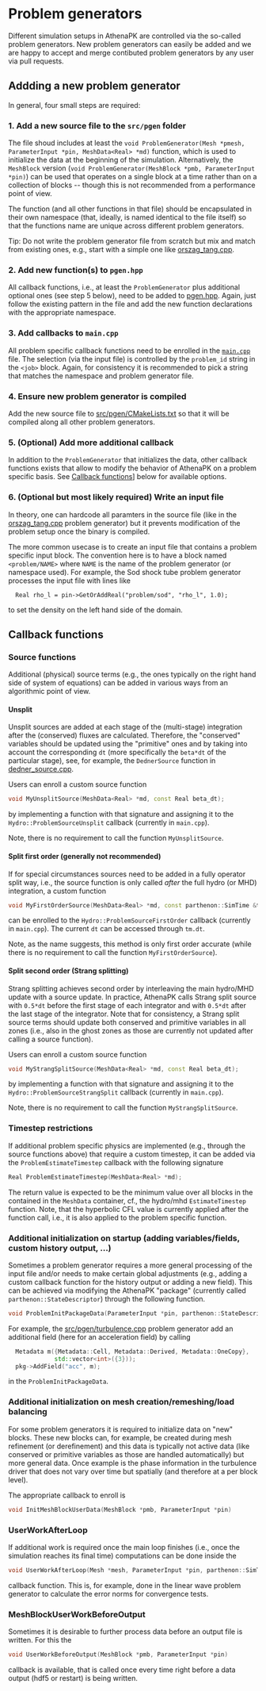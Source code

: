 # Problem generators

Different simulation setups in AthenaPK are controlled via the so-called problem generators.
New problem generators can easily be added and we are happy to accept and merge contibuted problem
generators by any user via pull requests.

## Addding a new problem generator

In general, four small steps are required:

### 1. Add a new source file to the `src/pgen` folder

The file shoud includes at least the `void ProblemGenerator(Mesh *pmesh, ParameterInput *pin, MeshData<Real> *md)`
function, which is used to initialize the data at the beginning of the simulation.
Alternatively, the `MeshBlock` version (`void ProblemGenerator(MeshBlock *pmb, ParameterInput *pin)`) can be used that
operates on a single block at a time rather than on a collection of blocks -- though this is not recommended from a performance point of view.

The function (and all other functions in that file) should be encapsulated in their own namespace (that, ideally, is named
identical to the file itself) so that the functions name are unique across different problem generators.

Tip: Do not write the problem generator file from scratch but mix and match from existing ones,
e.g., start with a simple one like [orszag_tang.cpp](../src/pgen/orszag_tang.cpp).

### 2. Add new function(s) to `pgen.hpp`

All callback functions, i.e., at least the `ProblemGenerator` plus additional optional ones (see step 5 below),
need to be added to [pgen.hpp](../src/pgen/pgen.hpp).
Again, just follow the existing pattern in the file and add the new function declarations with the appropriate namespace.

### 3. Add callbacks to `main.cpp`

All problem specific callback functions need to be enrolled in the [`main.cpp`](../src/main.cpp) file.
The selection (via the input file) is controlled by the `problem_id` string in the `<job>` block.
Again, for consistency it is recommended to pick a string that matches the namespace and problem generator file.

### 4. Ensure new problem generator is compiled

Add the new source file to [src/pgen/CMakeLists.txt](../src/pgen/CMakeLists.txt) so that it will be compiled
along all other problem generators.

### 5. (Optional) Add more additional callback

In addition to the `ProblemGenerator` that initializes the data, other callback functions exists
that allow to modify the behavior of AthenaPK on a problem specific basis.
See [Callback functions](#Callback-functions)] below for available options.

### 6. (Optional but most likely required) Write an input file

In theory, one can hardcode all paramters in the source file (like in the
[orszag_tang.cpp](../src/pgen/orszag_tang.cpp) problem generator) but it
prevents modification of the problem setup once the binary is compiled.

The more common usecase is to create an input file that contains a problem specific
input block.
The convention here is to have a block named `<problem/NAME>` where `NAME` is the name
of the problem generator (or namespace used).
For example, the Sod shock tube problem generator processes the input file with lines like
```
  Real rho_l = pin->GetOrAddReal("problem/sod", "rho_l", 1.0);
```
to set the density on the left hand side of the domain.

## Callback functions

### Source functions

Additional (physical) source terms (e.g., the ones typically on the right hand side of
system of equations) can be added in various ways from an algorithmic point of view.

#### Unsplit

Unsplit sources are added at each stage of the (multi-stage) integration after the
(conserved) fluxes are calculated.
Therefore, the "conserved" variables should be updated using the "primitive" ones
and by taking into account the corresponding `dt` (more specifically the `beta*dt`
of the particular stage), see, for example, the `DednerSource` function in
[dedner_source.cpp](../src/hydro/glmmhd/dedner_source.cpp).

Users can enroll a custom source function
```c++
void MyUnsplitSource(MeshData<Real> *md, const Real beta_dt);
```
by implementing a function with that signature and assigning it to the
`Hydro::ProblemSourceUnsplit` callback (currently in `main.cpp`).

Note, there is no requirement to call the function `MyUnsplitSource`.

#### Split first order (generally not recommended)

If for special circumstances sources need to be added in a fully operator split way,
i.e., the source function is only called *after* the full hydro (or MHD) integration,
a custom function
```c++
void MyFirstOrderSource(MeshData<Real> *md, const parthenon::SimTime &tm);
```
can be enrolled to the `Hydro::ProblemSourceFirstOrder` callback (currently in `main.cpp`).
The current `dt` can be accessed through `tm.dt`.

Note, as the name suggests, this method is only first order accurate (while there
is no requirement to call the function `MyFirstOrderSource`).


#### Split second order (Strang splitting)

Strang splitting achieves second order by interleaving the main hydro/MHD update
with a source update.
In practice, AthenaPK calls Strang split source with `0.5*dt` before the first stage of
each integrator and with `0.5*dt` after the last stage of the integrator.
Note that for consistency, a Strang split source terms should update both conserved
and primitive variables in all zones (i.e., also in the ghost zones as those
are currently not updated after calling a source function).

Users can enroll a custom source function
```c++
void MyStrangSplitSource(MeshData<Real> *md, const Real beta_dt);
```
by implementing a function with that signature and assigning it to the
`Hydro::ProblemSourceStrangSplit` callback (currently in `main.cpp`).

Note, there is no requirement to call the function `MyStrangSplitSource`.


### Timestep restrictions

If additional problem specific physics are implemented (e.g., through the source
functions above) that require a custom timestep, it can be added via the
`ProblemEstimateTimestep` callback with the following signature
```c++
Real ProblemEstimateTimestep(MeshData<Real> *md);
```

The return value is expected to be the minimum value over all blocks in the
contained in the `MeshData` container, cf., the hydro/mhd `EstimateTimestep` function.
Note, that the hyperbolic CFL value is currently applied after the function call, i.e.,
it is also applied to the problem specific function.

### Additional initialization on startup (adding variables/fields, custom history output, ...)

Sometimes a problem generator requires a more general processing of the input file
and/or needs to make certain global adjustments (e.g., adding a custom callback function
for the history output or adding a new field).
This can be achieved via modifying the AthenaPK "package" (currently called
`parthenon::StateDescriptor`) through the following function.
```c++
void ProblemInitPackageData(ParameterInput *pin, parthenon::StateDescriptor *pkg)
```

For example, the [src/pgen/turbulence.cpp](../[src/pgen/turbulence.cpp]) problem generator
add an additional field (here for an acceleration field) by calling
```c++
  Metadata m({Metadata::Cell, Metadata::Derived, Metadata::OneCopy},
             std::vector<int>({3}));
  pkg->AddField("acc", m);
```
in the `ProblemInitPackageData`.

### Additional initialization on mesh creation/remeshing/load balancing

For some problem generators it is required to initialize data on "new" blocks.
These new blocks can, for example, be created during mesh refinement
(or derefinement) and this data is typically not active data (like
conserved or primitive variables as those are handled automatically)
but more general data.
Once example is the phase information in the turbulence driver that
does not vary over time but spatially (and therefore at a per block level).

The appropriate callback to enroll is
```c++
void InitMeshBlockUserData(MeshBlock *pmb, ParameterInput *pin)
```

### UserWorkAfterLoop

If additional work is required once the main loop finishes (i.e., once the
simulation reaches its final time) computations can be done inside the
```c++
void UserWorkAfterLoop(Mesh *mesh, ParameterInput *pin, parthenon::SimTime &tm)
```
callback function.
This is, for example, done in the linear wave problem generator to calculate the
error norms for convergence tests.

### MeshBlockUserWorkBeforeOutput

Sometimes it is desirable to further process data before an output file is written.
For this the
```c++
void UserWorkBeforeOutput(MeshBlock *pmb, ParameterInput *pin)
```
callback is available, that is called once every time right before a data output
(hdf5 or restart) is being written.
